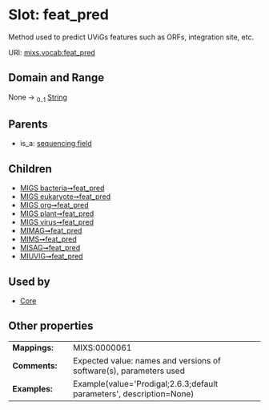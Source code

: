 
# Slot: feat_pred


Method used to predict UViGs features such as ORFs, integration site, etc.

URI: [mixs.vocab:feat_pred](https://w3id.org/mixs/vocab/feat_pred)


## Domain and Range

None &#8594;  <sub>0..1</sub> [String](types/String.md)

## Parents

 *  is_a: [sequencing field](sequencing_field.md)

## Children

 *  [MIGS bacteria➞feat_pred](MIGS_bacteria_feat_pred.md)
 *  [MIGS eukaryote➞feat_pred](MIGS_eukaryote_feat_pred.md)
 *  [MIGS org➞feat_pred](MIGS_org_feat_pred.md)
 *  [MIGS plant➞feat_pred](MIGS_plant_feat_pred.md)
 *  [MIGS virus➞feat_pred](MIGS_virus_feat_pred.md)
 *  [MIMAG➞feat_pred](MIMAG_feat_pred.md)
 *  [MIMS➞feat_pred](MIMS_feat_pred.md)
 *  [MISAG➞feat_pred](MISAG_feat_pred.md)
 *  [MIUVIG➞feat_pred](MIUVIG_feat_pred.md)

## Used by

 * [Core](Core.md)

## Other properties

|  |  |  |
| --- | --- | --- |
| **Mappings:** | | MIXS:0000061 |
| **Comments:** | | Expected value: names and versions of software(s), parameters used |
| **Examples:** | | Example(value='Prodigal;2.6.3;default parameters', description=None) |


